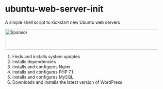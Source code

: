 # ubuntu-web-server-init
A simple shell script to kickstart new Ubuntu web servers

<a target='_blank' rel='nofollow' href='https://app.codesponsor.io/link/tJc85LtgBJ1G5DwteJrQNie1/sebastian-inman-design/ubuntu-web-server-init'>
  <img alt='Sponsor' width='888' height='68' src='https://app.codesponsor.io/embed/tJc85LtgBJ1G5DwteJrQNie1/sebastian-inman-design/ubuntu-web-server-init.svg' />
</a>

1. Finds and installs system updates
2. Installs dependencies
3. Installs and configures Nginx
4. Installs and configures PHP 7.1
5. Installs and configures MySQL
6. Downloads and installs the latest version of WordPress
